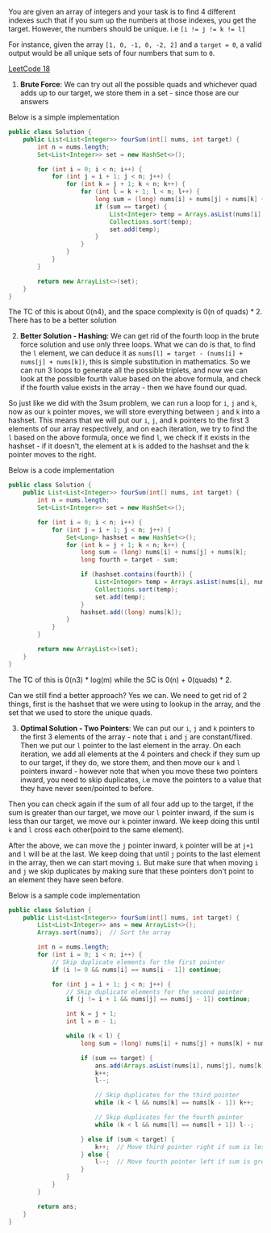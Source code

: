 You are given an array of integers and your task is to find 4 different indexes such that if you sum up the numbers at those indexes, you get the target. However, the numbers should be unique. i.e `[i != j != k != l]`

For instance, given the array `[1, 0, -1, 0, -2, 2]` and a `target = 0`, a valid output would be all unique sets of four numbers that sum to `0`.

[LeetCode 18](https://leetcode.com/problems/4sum)


1. **Brute Force**: We can try out all the possible quads and whichever quad adds up to our target, we store them in a set - since those are our answers

Below is a simple implementation

```java
public class Solution {
    public List<List<Integer>> fourSum(int[] nums, int target) {
        int n = nums.length;
        Set<List<Integer>> set = new HashSet<>();

        for (int i = 0; i < n; i++) {
            for (int j = i + 1; j < n; j++) {
                for (int k = j + 1; k < n; k++) {
                    for (int l = k + 1; l < n; l++) {
                        long sum = (long) nums[i] + nums[j] + nums[k] + nums[l];
                        if (sum == target) {
                            List<Integer> temp = Arrays.asList(nums[i], nums[j], nums[k], nums[l]);
                            Collections.sort(temp);
                            set.add(temp);
                        }
                    }
                }
            }
        }

        return new ArrayList<>(set);
    }
}
```

The TC of this is about 0(n4), and the space complexity is 0(n of quads) * 2. There has to be a better solution

2. **Better Solution - Hashing**: We can get rid of the fourth loop in the brute force solution and use only three loops. What we can do is that, to find the `l` element, we can deduce it as `nums[l] = target - (nums[i] + nums[j] + nums[k])`, this is simple substitution in mathematics. So we can run 3 loops to generate all the possible triplets, and now we can look at the possible fourth value based on the above formula, and check if the fourth value exists in the array - then we have found our quad.

So just like we did with the 3sum problem, we can run a loop for `i`, `j` and `k`, now as our `k` pointer moves, we will store everything between `j` and `k` into a hashset. This means that we will put our `i`, `j`, and `k` pointers to the first 3 elements of our array respectively, and on each iteration, we try to find the `l` based on the above formula, once we find `l`, we check if it exists in the hashset - if it doesn't, the element at `k` is added to the hashset and the k pointer moves to the right.

Below is a code implementation 

```java
public class Solution {
    public List<List<Integer>> fourSum(int[] nums, int target) {
        int n = nums.length;
        Set<List<Integer>> set = new HashSet<>();

        for (int i = 0; i < n; i++) {
            for (int j = i + 1; j < n; j++) {
                Set<Long> hashset = new HashSet<>();
                for (int k = j + 1; k < n; k++) {
                    long sum = (long) nums[i] + nums[j] + nums[k];
                    long fourth = target - sum;

                    if (hashset.contains(fourth)) {
                        List<Integer> temp = Arrays.asList(nums[i], nums[j], nums[k], (int) fourth);
                        Collections.sort(temp);
                        set.add(temp);
                    }
                    hashset.add((long) nums[k]);
                }
            }
        }

        return new ArrayList<>(set);
    }
}
```

The TC of this is 0(n3) * log(m) while the SC is 0(n) + 0(quads) * 2. 

Can we still find a better approach? Yes we can. We need to get rid of 2 things, first is the hashset that we were using to lookup in the array, and the set that we used to store the unique quads. 

3. **Optimal Solution - Two Pointers**: We can put our `i`, `j` and `k` pointers to the first 3 elements of the array - note that `i` and `j` are constant/fixed. Then we put our `l` pointer to the last element in the array. On each iteration, we add all elements at the 4 pointers and check if they sum up to our target, if they do, we store them, and then move our `k` and `l` pointers inward - however note that when you move these two pointers inward, you need to skip duplicates, i.e move the pointers to a value that they have never seen/pointed to before. 

Then you can check again if the sum of all four add up to the target, if the sum is greater than our target, we move our `l` pointer inward, if the sum is less than our target, we move our `k` pointer inward. We keep doing this until `k` and `l` cross each other(point to the same element).

After the above, we can move the `j` pointer inward, `k` pointer will be at `j+1` and `l` will be at the last. We keep doing that until `j` points to the last element in the array, then we can start moving `i`. But make sure that when moving `i` and `j` we skip duplicates by making sure that these pointers don't point to an element they have seen before.

Below is a sample code implementation

```java
public class Solution {
    public List<List<Integer>> fourSum(int[] nums, int target) {
        List<List<Integer>> ans = new ArrayList<>();
        Arrays.sort(nums);  // Sort the array

        int n = nums.length;
        for (int i = 0; i < n; i++) {
            // Skip duplicate elements for the first pointer
            if (i != 0 && nums[i] == nums[i - 1]) continue;

            for (int j = i + 1; j < n; j++) {
                // Skip duplicate elements for the second pointer
                if (j != i + 1 && nums[j] == nums[j - 1]) continue;

                int k = j + 1;
                int l = n - 1;

                while (k < l) {
                    long sum = (long) nums[i] + nums[j] + nums[k] + nums[l];  // Calculate the sum

                    if (sum == target) {
                        ans.add(Arrays.asList(nums[i], nums[j], nums[k], nums[l]));
                        k++;
                        l--;

                        // Skip duplicates for the third pointer
                        while (k < l && nums[k] == nums[k - 1]) k++;

                        // Skip duplicates for the fourth pointer
                        while (k < l && nums[l] == nums[l + 1]) l--;

                    } else if (sum < target) {
                        k++;  // Move third pointer right if sum is less than target
                    } else {
                        l--;  // Move fourth pointer left if sum is greater than target
                    }
                }
            }
        }

        return ans;
    }
}
```